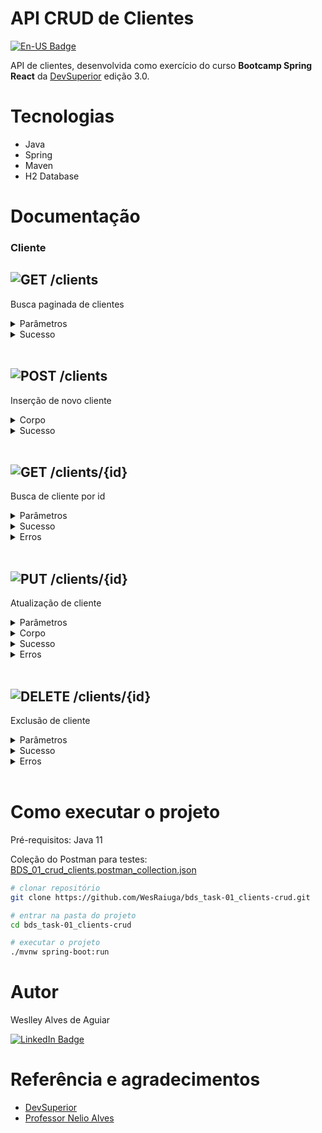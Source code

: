 # API CRUD de Clientes

[![En-US Badge](https://img.shields.io/badge/README-En--US-red?style=flat&logoColor=white)](README.md)

API de clientes, desenvolvida como exercício do curso **Bootcamp Spring React** da [DevSuperior](https://devsuperior.com "Site da DevSuperior") edição 3.0.

# Tecnologias

- Java
- Spring
- Maven
- H2 Database

# Documentação

### Cliente
## ![GET](https://img.shields.io/badge/-GET-blue?color=61AFFE) /clients
Busca paginada de clientes
<details>
<summary>Parâmetros</summary>

```json
- page
    tipo: integer
    padrão: 0

- linesPerPage
    tipo: integer
    padrão: 10

- direction
    tipo: string
    padrão: "ASC"

- orderBy
    tipo: string
    padrão: "name"
```

</details>

<details>
<summary>Sucesso</summary>

```json
// REQUISIÇÃO: /clients?page=0&linesPerPage=2&direction=ASC&orderBy=name
// STATUS: 200 OK
{
    "content": [
        {
            "id": 9,
            "name": "Allana Hadassa Daiane Silva",
            "cpf": "51823344607",
            "income": 1060.0,
            "birthDate": "1990-11-23T08:38:00.123450Z",
            "children": 1
        },
        {
            "id": 10,
            "name": "Antonella Ester Mariane Galvão",
            "cpf": "47339915680",
            "income": 9870.0,
            "birthDate": "1983-02-15T02:40:00.123450Z",
            "children": 2
        }
    ],
    "pageable": {
        "sort": {
            "sorted": true,
            "unsorted": false,
            "empty": false
        },
        "pageNumber": 0,
        "pageSize": 2,
        "offset": 0,
        "unpaged": false,
        "paged": true
    },
    "last": false,
    "totalPages": 10,
    "totalElements": 20,
    "sort": {
        "sorted": true,
        "unsorted": false,
        "empty": false
    },
    "first": true,
    "numberOfElements": 2,
    "size": 2,
    "number": 0,
    "empty": false
}
```

</details>
<br/>


## ![POST](https://img.shields.io/badge/-POST-green?color=49CC90) /clients
Inserção de novo cliente
<details>
<summary>Corpo</summary>

```json
{
    "name": "Maria Silva",
    "cpf": "12345678901",
    "income": 6500.0,
    "birthDate": "1994-07-20T10:30:00Z",
    "children": 2
}
```

</details>

<details>
<summary>Sucesso</summary>

```json
// REQUISIÇÃO: /clients
// STATUS: 201 CREATED
{
    "id": 21,
    "name": "Maria Silva",
    "cpf": "12345678901",
    "income": 6500.0,
    "birthDate": "1994-07-20T10:30:00Z",
    "children": 2
}
```

</details>
<br/>

## ![GET](https://img.shields.io/badge/-GET-blue?color=61AFFE) /clients/{id}
Busca de cliente por id
<details>
<summary>Parâmetros</summary>

```json
- id
    * obrigatório
    tipo: integer
```

</details>

<details>
<summary>Sucesso</summary>

```json
// REQUISIÇÃO: /clients/1
// STATUS: 200 OK
{
    "id": 1,
    "name": "Catarina Sara da Silva",
    "cpf": "18183307094",
    "income": 1990.0,
    "birthDate": "1956-12-15T22:01:00.123450Z",
    "children": 0
}
```

</details>

<details>
<summary>Erros</summary>

```json
// REQUISIÇÃO: /clients/99
// STATUS: 404 NOT FOUND
{
    "timestamp": "2021-05-29T21:20:55.164289400Z",
    "status": 404,
    "error": "Resource not found",
    "message": "Client not found (id: 99)",
    "path": "/clients/99"
}
```

</details>
<br/>

## ![PUT](https://img.shields.io/badge/-PUT-orange?color=FCA130) /clients/{id}
Atualização de cliente
<details>
<summary>Parâmetros</summary>

```json
- id
    * obrigatório
    tipo: integer
```

</details>

<details>
<summary>Corpo</summary>

```json
{
    "name": "Maria Silvaaa",
    "cpf": "24835675961",
    "income": 7500.0,
    "birthDate": "1994-07-20T10:30:00Z",
    "children": 2
}
```

</details>

<details>
<summary>Sucesso</summary>

```json
// REQUISIÇÃO: /clients/1
// STATUS: 200 OK
{
    "id": 1,
    "name": "Maria Silvaaa",
    "cpf": "24835675961",
    "income": 7500.0,
    "birthDate": "1994-07-20T10:30:00Z",
    "children": 2
}
```

</details>

<details>
<summary>Erros</summary>

```json
// REQUISIÇÃO: /clients/99
// STATUS: 404 NOT FOUND
{
    "timestamp": "2021-05-29T21:20:55.164289400Z",
    "status": 404,
    "error": "Resource not found",
    "message": "Client not found (id: 99)",
    "path": "/clients/99"
}
```

</details>
<br/>

## ![DELETE](https://img.shields.io/badge/-DELETE-red?color=F93E3E) /clients/{id}
Exclusão de cliente
<details>
<summary>Parâmetros</summary>

```json
- id
    * obrigatório
    tipo: integer
```

</details>

<details>
<summary>Sucesso</summary>

```json
// REQUISIÇÃO: /clients/1
// STATUS: 204 NO CONTENT
```

</details>

<details>
<summary>Erros</summary>

```json
// REQUISIÇÃO: /clients/99
// STATUS: 404 NOT FOUND
{
    "timestamp": "2021-05-29T21:20:55.164289400Z",
    "status": 404,
    "error": "Resource not found",
    "message": "Client not found (id: 99)",
    "path": "/clients/99"
}
```

</details>
<br/>

# Como executar o projeto
Pré-requisitos: Java 11

Coleção do Postman para testes: [BDS_01_crud_clients.postman_collection.json](BDS_01_crud_clients.postman_collection.json)

```bash
# clonar repositório
git clone https://github.com/WesRaiuga/bds_task-01_clients-crud.git

# entrar na pasta do projeto
cd bds_task-01_clients-crud

# executar o projeto
./mvnw spring-boot:run
```

# Autor

Weslley Alves de Aguiar

[![LinkedIn Badge](https://img.shields.io/badge/LinkedIn-blue?style=flat&logo=linkedin&logoColor=white)](https://www.linkedin.com/in/wesraiuga/?locale=pt_BR)

# Referência e agradecimentos

- [DevSuperior](https://devsuperior.com "Site da DevSuperior")
- [Professor Nelio Alves](https://www.youtube.com/c/DevSuperior/featured "Canal no youtube da DevSuperior")